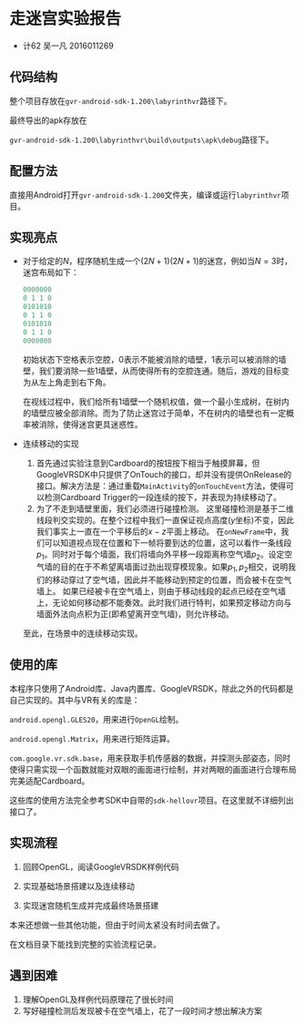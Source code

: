 # 走迷宫实验报告

*  计62 吴一凡 2016011269

## 代码结构

整个项目存放在```gvr-android-sdk-1.200\labyrinthvr```路径下。

最终导出的apk存放在

```gvr-android-sdk-1.200\labyrinthvr\build\outputs\apk\debug```路径下。

## 配置方法

直接用Android打开``gvr-android-sdk-1.200``文件夹，编译或运行``labyrinthvr``项目。

## 实现亮点

* 对于给定的$N$，程序随机生成一个$(2N+1)(2N+1)$的迷宫，例如当$N=3$时，迷宫布局如下：

  ```c
  0000000
  0 1 1 0
  0101010
  0 1 1 0
  0101010
  0 1 1 0
  0000000
  ```
  初始状态下空格表示空腔，$0$表示不能被消除的墙壁，$1$表示可以被消除的墙壁，我们要消除一些$1$墙壁，从而使得所有的空腔连通。随后，游戏的目标变为从左上角走到右下角。

  在视线过程中，我们给所有$1$墙壁一个随机权值，做一个最小生成树，在树内的墙壁应被全部消除。而为了防止迷宫过于简单，不在树内的墙壁也有一定概率被消除，使得迷宫更具迷惑性。
  
* 连续移动的实现
  1. 首先通过实验注意到Cardboard的按钮按下相当于触摸屏幕，但GoogleVRSDK中只提供了OnTouch的接口，却并没有提供OnRelease的接口。解决方法是：通过重载``MainActivity``的``onTouchEvent``方法，使得可以检测Cardboard Trigger的一段连续的按下，并表现为持续移动了。
  2. 为了不走到墙壁里面，我们必须进行碰撞检测。
  这里碰撞检测是基于二维线段判交实现的。在整个过程中我们一直保证视点高度($y$坐标)不变，因此我们事实上一直在一个平移后的$x-z$平面上移动。
  在``onNewFrame``中，我们可以知道视点现在位置和下一帧将要到达的位置，这可以看作一条线段$p_1$。同时对于每个墙面，我们将墙向外平移一段距离称空气墙$p_2$。设定空气墙的目的在于不希望离墙面过劲出现穿模现象。如果$p_1,p_2$相交，说明我们的移动穿过了空气墙，因此并不能移动到预定的位置，而会被卡在空气墙上。
  如果已经被卡在空气墙上，则由于移动线段的起点已经在空气墙上，无论如何移动都不能奏效。此时我们进行特判，如果预定移动方向与墙面外法向点积为正(即希望离开空气墙)，则允许移动。

  至此，在场景中的连续移动实现。

## 使用的库

本程序只使用了Android库、Java内置库、GoogleVRSDK，除此之外的代码都是自己实现的。其中与VR有关的库是：

``android.opengl.GLES20``，用来进行``OpenGL``绘制。

``android.opengl.Matrix``，用来进行矩阵运算。

``com.google.vr.sdk.base``，用来获取手机传感器的数据，并探测头部姿态，同时使得只需实现一个函数就能对双眼的画面进行绘制，并对两眼的画面进行合理布局完美适配Cardboard。

这些库的使用方法完全参考SDK中自带的``sdk-hellovr``项目。在这里就不详细列出接口了。

## 实现流程

1. 回顾OpenGL，阅读GoogleVRSDK样例代码

2. 实现基础场景搭建以及连续移动

3. 实现迷宫随机生成并完成最终场景搭建

本来还想做一些其他功能，但由于时间太紧没有时间去做了。

在文档目录下能找到完整的实验流程记录。

## 遇到困难

1. 理解OpenGL及样例代码原理花了很长时间
2. 写好碰撞检测后发现被卡在空气墙上，花了一段时间才想出解决方案



